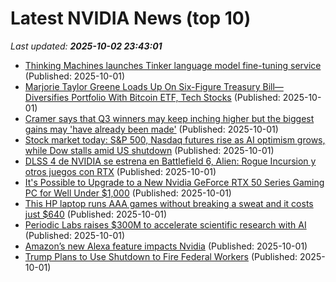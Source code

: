 # Latest NVIDIA News (top 10)
_Last updated: **2025-10-02 23:43:01**_

- [Thinking Machines launches Tinker language model fine-tuning service](https://siliconangle.com/2025/10/01/thinking-machines-launches-tinker-language-model-fine-tuning-service/) (Published: 2025-10-01)
- [Marjorie Taylor Greene Loads Up On Six-Figure Treasury Bill— Diversifies Portfolio With Bitcoin ETF, Tech Stocks](https://finance.yahoo.com/news/marjorie-taylor-greene-loads-six-233046635.html) (Published: 2025-10-01)
- [Cramer says that Q3 winners may keep inching higher but the biggest gains may 'have already been made'](https://www.cnbc.com/2025/10/01/cramer-says-that-q3-winners-may-keep-inching-higher-but-the-biggest-gains-may-have-already-been-made.html) (Published: 2025-10-01)
- [Stock market today: S&P 500, Nasdaq futures rise as AI optimism grows, while Dow stalls amid US shutdown](https://finance.yahoo.com/news/live/stock-market-today-sp-500-nasdaq-futures-rise-as-ai-optimism-blots-out-us-shutdown-230340381.html) (Published: 2025-10-01)
- [DLSS 4 de NVIDIA se estrena en Battlefield 6, Alien: Rogue Incursion y otros juegos con RTX](https://www.linuxadictos.com/dlss-4-de-nvidia-se-estrena-en-battlefield-6-alien-rogue-incursion-y-otros-juegos-con-rtx.html) (Published: 2025-10-01)
- [It's Possible to Upgrade to a New Nvidia GeForce RTX 50 Series Gaming PC for Well Under $1,000](https://www.ign.com/articles/upgrade-to-a-geforce-rtx-50-series-gaming-pc-for-well-under-1000) (Published: 2025-10-01)
- [This HP laptop runs AAA games without breaking a sweat and it costs just $640](https://www.xda-developers.com/this-hp-gaming-laptop-delivers-everything-you-want/) (Published: 2025-10-01)
- [Periodic Labs raises $300M to accelerate scientific research with AI](https://siliconangle.com/2025/10/01/periodic-labs-raises-300m-accelerate-scientific-research-ai/) (Published: 2025-10-01)
- [Amazon’s new Alexa feature impacts Nvidia](https://biztoc.com/x/9f7f13bc68fd34f4) (Published: 2025-10-01)
- [Trump Plans to Use Shutdown to Fire Federal Workers](https://biztoc.com/x/76b37aa571f1db82) (Published: 2025-10-01)
